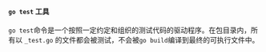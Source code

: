 #### `go test` 工具

`go test`命令是一个按照一定约定和组织的测试代码的驱动程序。在包目录内，所有以 `_test.go` 的文件都会被测试，不会被`go build`编译到最终的可执行文件中。

